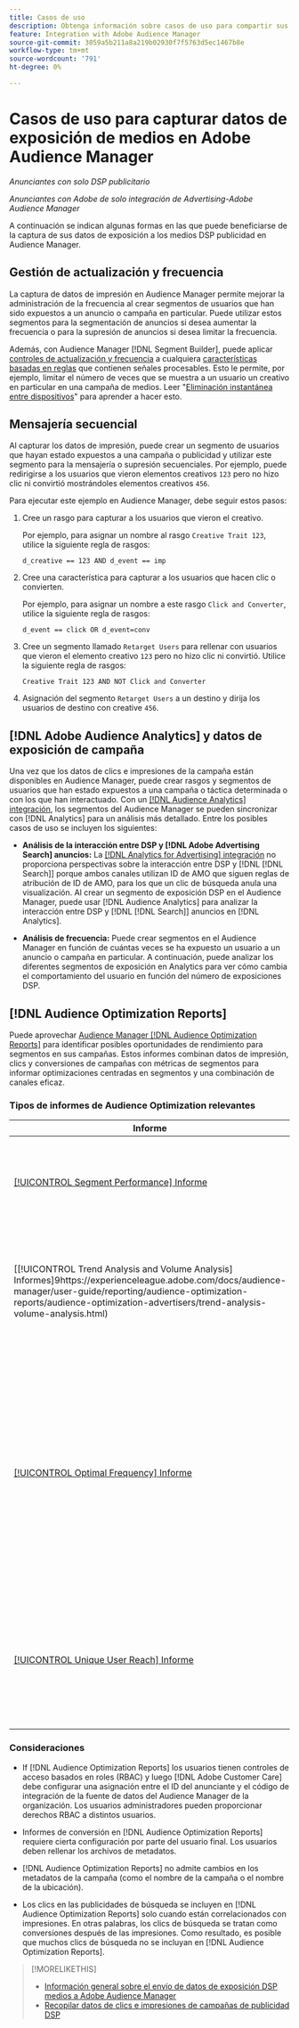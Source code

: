 ```yaml
---
title: Casos de uso
description: Obtenga información sobre casos de uso para compartir sus datos de medios de DSP publicitarios con Audience Manager
feature: Integration with Adobe Audience Manager
source-git-commit: 3059a5b211a8a219b02930f7f5763d5ec1467b8e
workflow-type: tm+mt
source-wordcount: '791'
ht-degree: 0%

---
```


# Casos de uso para capturar datos de exposición de medios en Adobe Audience Manager

*Anunciantes con solo DSP publicitario*

*Anunciantes con Adobe de solo integración de Advertising-Adobe Audience Manager*

A continuación se indican algunas formas en las que puede beneficiarse de la captura de sus datos de exposición a los medios DSP publicidad <!-- ad impression data? --> en Audience Manager.

## Gestión de actualización y frecuencia

La captura de datos de impresión en Audience Manager permite mejorar la administración de la frecuencia al crear segmentos de usuarios que han sido expuestos a un anuncio o campaña en particular. Puede utilizar estos segmentos para la segmentación de anuncios si desea aumentar la frecuencia o para la supresión de anuncios si desea limitar la frecuencia.

Además, con Audience Manager [!DNL Segment Builder], puede aplicar [controles de actualización y frecuencia](https://experienceleague.adobe.com/docs/audience-manager/user-guide/features/segments/recency-and-frequency.html) a cualquiera [características basadas en reglas](https://experienceleague.adobe.com/docs/audience-manager/user-guide/features/traits/trait-builder/create-onboarded-rule-based-traits.html) que contienen señales procesables. Esto le permite, por ejemplo, limitar el número de veces que se muestra a un usuario un creativo en particular en una campaña de medios. Leer &quot;[Eliminación instantánea entre dispositivos](https://experienceleague.adobe.com/docs/audience-manager/user-guide/features/profile-merge-rules/instant-cross-device-suppression.html)&quot; para aprender a hacer esto.<!-- The AM pulled this paragraph verbatim from AEM doc; I change only a word or two. -->

## Mensajería secuencial

Al capturar los datos de impresión, puede crear un segmento de usuarios que hayan estado expuestos a una campaña o publicidad y utilizar este segmento para la mensajería o supresión secuenciales. Por ejemplo, puede redirigirse a los usuarios que vieron elementos creativos `123` pero no hizo clic ni convirtió mostrándoles elementos creativos `456`.

Para ejecutar este ejemplo en Audience Manager, debe seguir estos pasos:<!-- The AM pulled this example/procedure verbatim from AEM doc; I changed only a word or two. -->

1. Cree un rasgo para capturar a los usuarios que vieron el creativo.

   Por ejemplo, para asignar un nombre al rasgo `Creative Trait 123`, utilice la siguiente regla de rasgos:

   `d_creative == 123 AND d_event == imp`

1. Cree una característica para capturar a los usuarios que hacen clic o convierten.

   Por ejemplo, para asignar un nombre a este rasgo `Click and Converter`, utilice la siguiente regla de rasgos:

   `d_event == click OR d_event=conv`

1. Cree un segmento llamado `Retarget Users` para rellenar con usuarios que vieron el elemento creativo `123` pero no hizo clic ni convirtió. Utilice la siguiente regla de rasgos:

   `Creative Trait 123 AND NOT Click and Converter`

1. Asignación del segmento `Retarget Users` a un destino y dirija los usuarios de destino con creative `456`.

## [!DNL Adobe Audience Analytics] y datos de exposición de campaña

Una vez que los datos de clics e impresiones de la campaña están disponibles en Audience Manager, puede crear rasgos y segmentos de usuarios que han estado expuestos a una campaña o táctica determinada o con los que han interactuado. Con un [[!DNL Audience Analytics] integración](https://experienceleague.adobe.com/docs/analytics/integration/audience-analytics/mc-audiences-aam.html), los segmentos del Audience Manager se pueden sincronizar con [!DNL Analytics] para un análisis más detallado. Entre los posibles casos de uso se incluyen los siguientes:

* **Análisis de la interacción entre DSP y [!DNL Adobe Advertising Search] anuncios:** La [[!DNL Analytics for Advertising] integración](/help/integrations/analytics/overview.md) no proporciona perspectivas sobre la interacción entre DSP y [!DNL [!DNL Search]] porque ambos canales utilizan ID de AMO que siguen reglas de atribución de ID de AMO, para los que un clic de búsqueda anula una visualización. Al crear un segmento de exposición DSP en el Audience Manager, puede usar [!DNL Audience Analytics] para analizar la interacción entre DSP y [!DNL [!DNL Search]] anuncios en [!DNL Analytics].

* **Análisis de frecuencia:** Puede crear segmentos en el Audience Manager en función de cuántas veces se ha expuesto un usuario a un anuncio o campaña en particular. A continuación, puede analizar los diferentes segmentos de exposición en Analytics para ver cómo cambia el comportamiento del usuario en función del número de exposiciones DSP.

## [!DNL Audience Optimization Reports]

Puede aprovechar [Audience Manager [!DNL Audience Optimization Reports]](https://experienceleague.adobe.com/docs/audience-manager/user-guide/reporting/audience-optimization-reports/audience-optimization-reports.html) para identificar posibles oportunidades de rendimiento para segmentos en sus campañas. Estos informes combinan datos de impresión, clics y conversiones de campañas con métricas de segmentos para informar optimizaciones centradas en segmentos y una combinación de canales eficaz.

### Tipos de informes de Audience Optimization relevantes

| Informe | Descripción |
| ------ | ----------- |
| [[!UICONTROL Segment Performance] Informe](https://experienceleague.adobe.com/docs/audience-manager/user-guide/reporting/audience-optimization-reports/audience-optimization-advertisers/segment-performance.html) | Compara los segmentos asignados y no asignados por impresiones y tasas de conversión. |
| [[!UICONTROL Trend Analysis and Volume Analysis] Informes]9https://experienceleague.adobe.com/docs/audience-manager/user-guide/reporting/audience-optimization-reports/audience-optimization-advertisers/trend-analysis-volume-analysis.html) | Devolver datos sobre impresiones, tasas de pulsaciones y conversiones para una amplia gama de dimensiones publicitarias. |
| [[!UICONTROL Optimal Frequency] Informe](https://experienceleague.adobe.com/docs/audience-manager/user-guide/reporting/audience-optimization-reports/audience-optimization-advertisers/optimal-frequency.html) | Ayuda a descubrir el equilibrio óptimo entre el número de impresiones y conversiones servidas. Permite ajustar el número de impresiones que se mostrarán antes de comenzar a ver una disminución de los retornos. |
| [[!UICONTROL Unique User Reach] Informe](https://experienceleague.adobe.com/docs/audience-manager/user-guide/reporting/audience-optimization-reports/audience-optimization-advertisers/unique-user-reach.html) | Un gráfico de burbujas con un tamaño de cada burbuja en proporción directa al número de usuarios únicos para la dimensión seleccionada. |

### Consideraciones

* If [!DNL Audience Optimization Reports] los usuarios tienen controles de acceso basados en roles (RBAC) y luego [!DNL Adobe Customer Care] debe configurar una asignación entre el ID del anunciante y el código de integración de la fuente de datos del Audience Manager de la organización. Los usuarios administradores pueden proporcionar derechos RBAC a distintos usuarios.

* Informes de conversión en [!DNL Audience Optimization Reports] requiere cierta configuración por parte del usuario final. Los usuarios deben rellenar los archivos de metadatos.

* [!DNL Audience Optimization Reports] no admite cambios en los metadatos de la campaña (como el nombre de la campaña o el nombre de la ubicación).

* Los clics en las publicidades de búsqueda se incluyen en [!DNL Audience Optimization Reports] solo cuando están correlacionados con impresiones. En otras palabras, los clics de búsqueda se tratan como conversiones después de las impresiones. Como resultado, es posible que muchos clics de búsqueda no se incluyan en [!DNL Audience Optimization Reports].

>[!MORELIKETHIS]
>
>* [Información general sobre el envío de datos de exposición DSP medios a Adobe Audience Manager](overview.md)
>* [Recopilar datos de clics e impresiones de campañas de publicidad DSP](collect.md)

